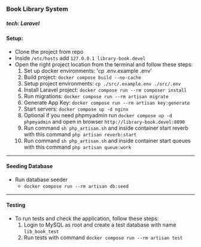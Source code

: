 ### Book Library System
##### tech: Laravel
#### Setup:
- Clone the project from repo
- Inside ``/etc/hosts`` add ``127.0.0.1 library-book.devel``
- Open the right project location from the terminal and follow these steps:
     1. Set up docker environments: 'cp .env.example .env'
     2. Build project: ``docker compose build --no-cache``
     3. Setup project environments: ``cp ./src/.example.env ./src/.env``
     4. Install Laravel project: ``docker compose run --rm composer install``
     5. Run migrations: ``docker compose run --rm artisan migrate``
     6. Generate App Key: ``docker compose run --rm artisan key:generate``
     7. Start servers: ``docker compose up -d nginx``
     8. Optional if you need phpmyadmin run ``docker compose up -d phpmyadmin`` and open in browser ``http://library-book.devel:8090``
     9. Run command ``sh php_artisan.sh`` and inside container start reverb with this command ``php artisan reverb:start``
    10. Run command ``sh php_artisan.sh`` and inside container start queues with this command ``php artisan queue:work``

-----------------------------------------------------------------------------------------------
#### Seeding Database
- Run database seeder
  - ``docker compose run --rm artisan db:seed``
-----------------------------------------------------------------------------------------------
#### Testing
- To run tests and check the application, follow these steps:
    1. Login to MySQL as root and create a test database with name ``lib_book_test``
    2. Run tests with command ``docker compose run --rm artisan test`` 
